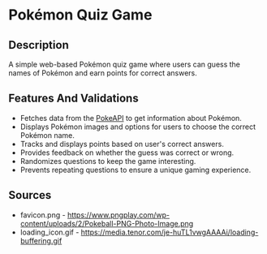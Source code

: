 # Pokémon Quiz Game

## Description

A simple web-based Pokémon quiz game where users can guess the names of Pokémon and earn points for correct answers.

## Features And Validations

- Fetches data from the [PokeAPI](https://pokeapi.co/) to get information about Pokémon.
- Displays Pokémon images and options for users to choose the correct Pokémon name.
- Tracks and displays points based on user's correct answers.
- Provides feedback on whether the guess was correct or wrong.
- Randomizes questions to keep the game interesting.
- Prevents repeating questions to ensure a unique gaming experience.

## Sources

- favicon.png - https://www.pngplay.com/wp-content/uploads/2/Pokeball-PNG-Photo-Image.png
- loading_icon.gif - https://media.tenor.com/je-huTL1vwgAAAAi/loading-buffering.gif